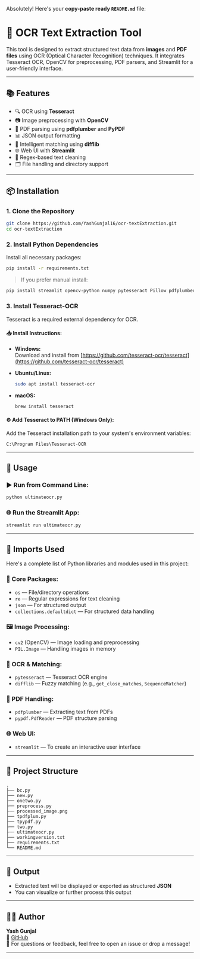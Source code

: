 Absolutely! Here's your **copy-paste ready `README.md`** file:
# 🧾 OCR Text Extraction Tool

This tool is designed to extract structured text data from **images** and **PDF files** using OCR (Optical Character Recognition) techniques. It integrates Tesseract OCR, OpenCV for preprocessing, PDF parsers, and Streamlit for a user-friendly interface.

---

## 📚 Features

- 🔍 OCR using **Tesseract**
- 📷 Image preprocessing with **OpenCV**
- 📄 PDF parsing using **pdfplumber** and **PyPDF**
- 📊 JSON output formatting
- 🧠 Intelligent matching using **difflib**
- 🌐 Web UI with **Streamlit**
- 🧼 Regex-based text cleaning
- 🗂 File handling and directory support

---

## 📦 Installation

### 1. Clone the Repository

```bash
git clone https://github.com/YashGunjal16/ocr-textExtraction.git
cd ocr-textExtraction
```

### 2. Install Python Dependencies

Install all necessary packages:

```bash
pip install -r requirements.txt
```

> If you prefer manual install:

```bash
pip install streamlit opencv-python numpy pytesseract Pillow pdfplumber pypdf
```

### 3. Install Tesseract-OCR

Tesseract is a required external dependency for OCR.

#### 📥 Install Instructions:

- **Windows:**  
  Download and install from [https://github.com/tesseract-ocr/tesseract](https://github.com/tesseract-ocr/tesseract)

- **Ubuntu/Linux:**
  ```bash
  sudo apt install tesseract-ocr
  ```

- **macOS:**
  ```bash
  brew install tesseract
  ```

#### ⚙️ Add Tesseract to PATH (Windows Only):

Add the Tesseract installation path to your system's environment variables:

```
C:\Program Files\Tesseract-OCR
```

---

## 🚀 Usage

### ▶️ Run from Command Line:

```bash
python ultimateocr.py
```

### 🌐 Run the Streamlit App:

```bash
streamlit run ultimateocr.py
```

---

## 🧪 Imports Used

Here's a complete list of Python libraries and modules used in this project:

### 🔧 Core Packages:
- `os` — File/directory operations
- `re` — Regular expressions for text cleaning
- `json` — For structured output
- `collections.defaultdict` — For structured data handling

### 🖼 Image Processing:
- `cv2` (OpenCV) — Image loading and preprocessing
- `PIL.Image` — Handling images in memory

### 🧠 OCR & Matching:
- `pytesseract` — Tesseract OCR engine
- `difflib` — Fuzzy matching (e.g., `get_close_matches`, `SequenceMatcher`)

### 📄 PDF Handling:
- `pdfplumber` — Extracting text from PDFs
- `pypdf.PdfReader` — PDF structure parsing

### 🌐 Web UI:
- `streamlit` — To create an interactive user interface

---

## 📁 Project Structure

```
.
├── bc.py
├── new.py
├── onetwo.py
├── preprocess.py
├── processed_image.png
├── tpdfplum.py
├── tpypdf.py
├── two.py
├── ultimateocr.py
├── workingversion.txt
├── requirements.txt
└── README.md
```

---

## 📌 Output

- Extracted text will be displayed or exported as structured **JSON**
- You can visualize or further process this output

---

## 👨‍💻 Author

**Yash Gunjal**  
🔗 [GitHub](https://github.com/YashGunjal16)  
💬 For questions or feedback, feel free to open an issue or drop a message!

---
